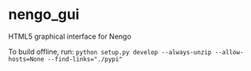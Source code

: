nengo_gui
=========

HTML5 graphical interface for Nengo

To build offline, run:
`python setup.py develop --always-unzip --allow-hosts=None --find-links="./pypi"`
